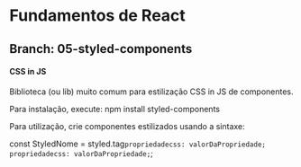 # Fundamentos de React

## Branch: 05-styled-components

#### CSS in JS

Biblioteca (ou lib) muito comum para estilização CSS in JS de componentes.

Para instalação, execute: npm install styled-components

Para utilização, crie componentes estilizados usando a sintaxe:

const StyledNome = styled.tag`
  propriedadecss: valorDaPropriedade;
  propriedadecss: valorDaPropriedade;
`;
